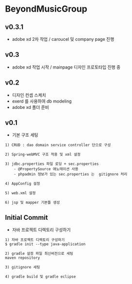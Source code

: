 # BeyondMusicGroup

## v0.3.1

- adobe xd 2차 작업 / caroucel 및 company page 진행
## v0.3

- adobe xd 작업 시작 / mainpage 디자인 프로토타입 진행 중 

## v0.2

- 디자인 컨셉 스케치
- exerd 를 사용하여 db modeling
- adobe xd 폴더 준비

## v0.1

- 기본 구조 세팅

```
1) CRUD : dao domain service controller 단으로 구성

2) Spring-webMVC 구조 적용 및 xml 설정

3) jdbc.properties 파일 로딩 + sec.properties
    - @PropertySource 애노테이션 사용
    - phpadmin 정보가 있는 sec.properties 는  gitignore 처리

4) AppConfig 설정

5) web.xml 설정

6) jsp 및 mapper 기본틀 생성

``` 


## Initial Commit

- 자바 프로젝트 디렉토리 구성하기

```
1) 자바 프로젝트 디렉토리 구성하기
$ gradle init --type java-application

2) gradle 설정 파일 최신버전으로 세팅
maven repository

3) gitignore 세팅

4) gradle build 및 gradle eclipse

```